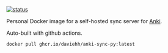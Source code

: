 [![status](https://github.com/daviehh/anki_sync_server/actions/workflows/publish.yml/badge.svg?branch=master)](https://github.com/daviehh/anki_sync_server/actions/workflows/publish.yml)

Personal Docker image for a self-hosted sync server for [Anki](https://github.com/ankitects/anki/).

Auto-built with github actions.

`docker pull ghcr.io/daviehh/anki-sync-py:latest`

